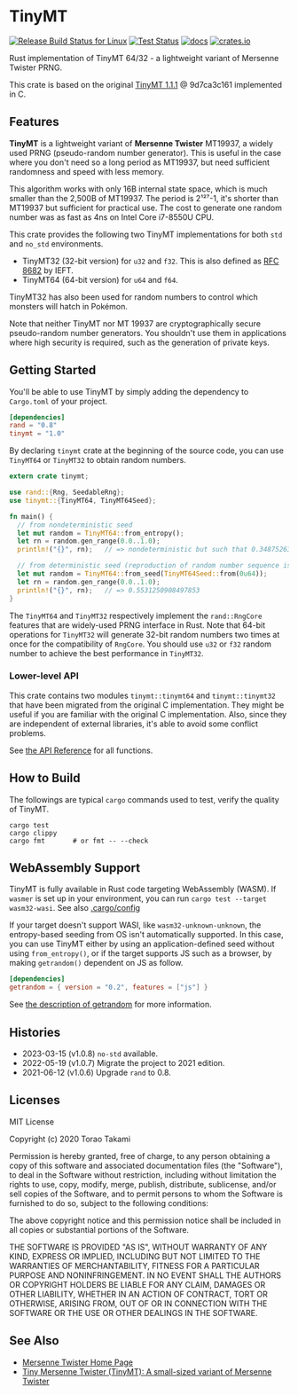 # TinyMT

[![Release Build Status for Linux](https://github.com/torao/tinymt/actions/workflows/build.yml/badge.svg)](https://github.com/torao/tinymt/actions)
[![Test Status](https://github.com/torao/tinymt/actions/workflows/test.yml/badge.svg)](https://github.com/torao/tinymt/actions)
[![docs](https://docs.rs/tinymt/badge.svg)](https://docs.rs/tinymt)
[![crates.io](https://img.shields.io/crates/v/tinymt.svg)](https://crates.io/crates/tinymt)

Rust implementation of TinyMT 64/32 - a lightweight variant of Mersenne Twister PRNG.

This crate is based on the original [TinyMT 1.1.1](https://github.com/MersenneTwister-Lab/TinyMT) @ 9d7ca3c161
implemented in C.

## Features

**TinyMT** is a lightweight variant of **Mersenne Twister** MT19937, a widely used PRNG (pseudo-random number generator). This is useful in the case where you don't need so a long period as MT19937, but need sufficient randomness and speed with less memory.

This algorithm works with only 16B internal state space, which is much smaller than the 2,500B of MT19937. The period is
2¹²⁷-1, it's shorter than MT19937 but sufficient for practical use. The cost to generate one random number
was as fast as 4ns on Intel Core i7-8550U CPU.

This crate provides the following two TinyMT implementations for both `std` and `no_std` environments.

* TinyMT32 (32-bit version) for `u32` and `f32`. This is also defined as [RFC 8682](https://tools.ietf.org/html/rfc8682) by IEFT.
* TinyMT64 (64-bit version) for `u64` and `f64`.

TinyMT32 has also been used for random numbers to control which monsters will hatch in Pokémon.

Note that neither TinyMT nor MT 19937 are cryptographically secure pseudo-random number generators. You shouldn't use them in applications where high security is required, such as the generation of private keys.

## Getting Started

You'll be able to use TinyMT by simply adding the dependency to `Cargo.toml` of your project.

```toml
[dependencies]
rand = "0.8"
tinymt = "1.0"
```

By declaring `tinymt` crate at the beginning of the source code, you can use `TinyMT64` or `TinyMT32` to obtain random numbers.

```rust
extern crate tinymt;

use rand::{Rng, SeedableRng};
use tinymt::{TinyMT64, TinyMT64Seed};

fn main() {
  // from nondeterministic seed
  let mut random = TinyMT64::from_entropy();
  let rn = random.gen_range(0.0..1.0);
  println!("{}", rn);   // => nondeterministic but such that 0.3487526381670172

  // from deterministic seed (reproduction of random number sequence is possible)
  let mut random = TinyMT64::from_seed(TinyMT64Seed::from(0u64));
  let rn = random.gen_range(0.0..1.0);
  println!("{}", rn);   // => 0.5531250908497853
}
```

The `TinyMT64` and `TinyMT32` respectively implement the `rand::RngCore` features that are widely-used PRNG interface in Rust. Note that 64-bit operations for `TinyMT32` will generate 32-bit random numbers two times at once for the compatibility of `RngCore`. You should use `u32` or `f32` random number to achieve the best performance in `TinyMT32`.

### Lower-level API

This crate contains two modules `tinymt::tinymt64` and `tinymt::tinymt32` that have been migrated from the original C implementation. They might be useful if you are familiar with the original C implementation. Also, since they are independent of external libraries, it's able to avoid some conflict problems.

See [the API Reference](https://docs.rs/tinymt) for all functions.

## How to Build

The followings are typical `cargo` commands used to test, verify the quality of TinyMT.

```shell
cargo test
cargo clippy
cargo fmt       # or fmt -- --check
```

## WebAssembly Support

TinyMT is fully available in Rust code targeting WebAssembly (WASM). If `wasmer` is set up in your environment, you can run `cargo test --target wasm32-wasi`. See also [.cargo/config](.cargo/config)

If your target doesn't support WASI, like `wasm32-unknown-unknown`, the entropy-based seeding from OS isn't automatically supported. In this case, you can use TinyMT either by using an application-defined seed without using `from_entropy()`, or if the target supports JS such as a browser, by making `getrandom()` dependent on JS as follow.

```toml
[dependencies]
getrandom = { version = "0.2", features = ["js"] }
```

See [the description of getrandom](https://docs.rs/getrandom/latest/getrandom/#webassembly-support) for more information.

## Histories

* 2023-03-15 (v1.0.8) `no-std` available.
* 2022-05-19 (v1.0.7) Migrate the project to 2021 edition.
* 2021-06-12 (v1.0.6) Upgrade `rand` to 0.8.

## Licenses

MIT License

Copyright (c) 2020 Torao Takami

Permission is hereby granted, free of charge, to any person obtaining a copy
of this software and associated documentation files (the "Software"), to deal
in the Software without restriction, including without limitation the rights
to use, copy, modify, merge, publish, distribute, sublicense, and/or sell
copies of the Software, and to permit persons to whom the Software is
furnished to do so, subject to the following conditions:

The above copyright notice and this permission notice shall be included in all
copies or substantial portions of the Software.

THE SOFTWARE IS PROVIDED "AS IS", WITHOUT WARRANTY OF ANY KIND, EXPRESS OR
IMPLIED, INCLUDING BUT NOT LIMITED TO THE WARRANTIES OF MERCHANTABILITY,
FITNESS FOR A PARTICULAR PURPOSE AND NONINFRINGEMENT. IN NO EVENT SHALL THE
AUTHORS OR COPYRIGHT HOLDERS BE LIABLE FOR ANY CLAIM, DAMAGES OR OTHER
LIABILITY, WHETHER IN AN ACTION OF CONTRACT, TORT OR OTHERWISE, ARISING FROM,
OUT OF OR IN CONNECTION WITH THE SOFTWARE OR THE USE OR OTHER DEALINGS IN THE
SOFTWARE.

## See Also

* [Mersenne Twister Home Page](http://www.math.sci.hiroshima-u.ac.jp/~m-mat/MT/mt.html)
* [Tiny Mersenne Twister (TinyMT): A small-sized variant of Mersenne Twister](http://www.math.sci.hiroshima-u.ac.jp/~m-mat/MT/TINYMT/index.html)
